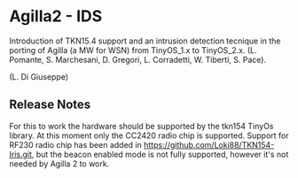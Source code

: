 Agilla2 - IDS
=======

Introduction of TKN15.4 support and an intrusion detection tecnique in the porting of Agilla (a MW for WSN) from TinyOS_1.x to TinyOS_2.x. (L. Pomante, S. Marchesani, D. Gregori, L. Corradetti, W. Tiberti, S. Pace).

(L. Di Giuseppe)

Release Notes
-------------

For this to work the hardware should be supported by the tkn154 TinyOs library. At this moment only the CC2420 radio chip is supported. Support for RF230 radio chip has been added in https://github.com/Loki88/TKN154-Iris.git, but the beacon enabled mode is not fully supported, however it's not needed by Agilla 2 to work.
